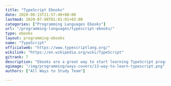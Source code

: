 ```yaml
---
title: "TypeScript Ebooks"
date: 2020-06-15T21:57:40+08:00
lastmod: 2020-07-08T01:01:01+03:00
categories: ["Programming Languages Ebooks"]
url: "/programming-languages/typescript-ebooks/"
type: ebooks
layout: programming-ebooks
name: "TypeScript"
officialweb: "https://www.typescriptlang.org/"
wikilink: "https://en.wikipedia.org/wiki/TypeScript"
gitrank: 7
description: "Ebooks are a great way to start learning TypeScript programming, download and read your ebooks for TypeScript on any device, free & paid versions are both available."
ogimage: "/img/programming/ways-covers/13-way-to-learn-typescript.png"
authors: ["All Ways to Study Team"]

---
```


